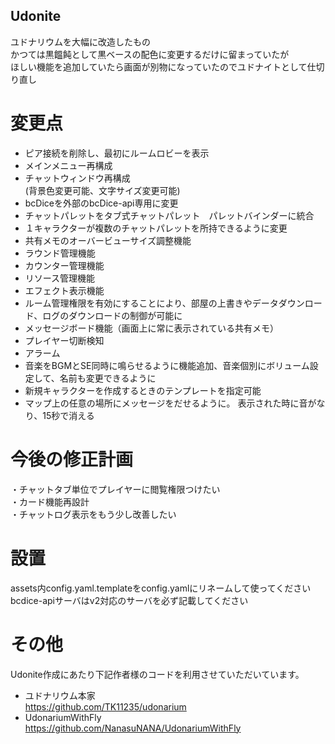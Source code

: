 

## Udonite

ユドナリウムを大幅に改造したもの  
かつては黒饂飩として黒ベースの配色に変更するだけに留まっていたが  
ほしい機能を追加していたら画面が別物になっていたのでユドナイトとして仕切り直し  

# 変更点
  
* ピア接続を削除し、最初にルームロビーを表示  
* メインメニュー再構成  
* チャットウィンドウ再構成  
(背景色変更可能、文字サイズ変更可能)  
* bcDiceを外部のbcDice-api専用に変更  
* チャットパレットをタブ式チャットパレット　パレットバインダーに統合  
* １キャラクターが複数のチャットパレットを所持できるように変更  
* 共有メモのオーバービューサイズ調整機能  
* ラウンド管理機能  
* カウンター管理機能  
* リソース管理機能  
* エフェクト表示機能  
* ルーム管理権限を有効にすることにより、部屋の上書きやデータダウンロード、ログのダウンロードの制御が可能に  
* メッセージボード機能（画面上に常に表示されている共有メモ）  
* プレイヤー切断検知  
* アラーム 
* 音楽をBGMとSE同時に鳴らせるように機能追加、音楽個別にボリューム設定して、名前も変更できるように
* 新規キャラクターを作成するときのテンプレートを指定可能
* マップ上の任意の場所にメッセージをだせるように。
表示された時に音がなり、15秒で消える
  
# 今後の修正計画
  
・チャットタブ単位でプレイヤーに閲覧権限つけたい  
・カード機能再設計  
・チャットログ表示をもう少し改善したい  
  
# 設置
  
assets内config.yaml.templateをconfig.yamlにリネームして使ってください  
bcdice-apiサーバはv2対応のサーバを必ず記載してください  
  
# その他
Udonite作成にあたり下記作者様のコードを利用させていただいています。  
* ユドナリウム本家  
<https://github.com/TK11235/udonarium>  
* UdonariumWithFly  
<https://github.com/NanasuNANA/UdonariumWithFly>  
  
  